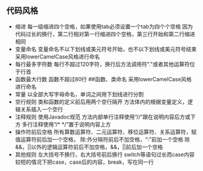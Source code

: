 ## 代码风格

- 缩进
	每一级缩进四个空格，如果使用tab必须设置一个tab为四个个空格
	因为代码过长的换行，第二行相对第一行缩进四个空格，第三行开始和第二行缩进相同
- 变量命名
	变量命名不以下划线或美元符号开始，也不以下划线或美元符号结束
	采用lowerCamelCase风格进行命名
- 每行最多字符数
	每行不超过120字符，换行后方法调用符"."或者其他运算符位于行首
- 函数最大行数
函数不超过80行
##函数、类命名
	采用lowerCamelCase风格进行命名
- 常量
	以全部大写字母命名，单词之间用下划线进行分割
- 空行规则
	类和函数的定义前后用两个空行隔开
	方法体内的根据变量定义，逻辑关系插入一个空行
- 注释规则
	使用Javadoc规范
	方法内部单行注释使用“//”跟在说明内容后方或下方
	多行注释使用“/* */”置于说明内容上方
- 操作符前后空格
	所有算数运算符、二元运算符、移位运算符、关系运算符，赋值运算符前后加一个空格，
    除:外分隔符前后不加空格，“:”前加一个空格
    除&&，||以外的逻辑运算符前后不加空格，&&，||前后加一个空格
- 其他规则
	左大括号不换行，右大括号前后换行
	switch等语句过长而case内容较短的情况下把case，case后的内容，break，写在同一行
